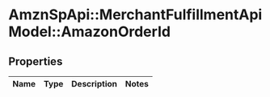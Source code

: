 # AmznSpApi::MerchantFulfillmentApiModel::AmazonOrderId

## Properties
Name | Type | Description | Notes
------------ | ------------- | ------------- | -------------

